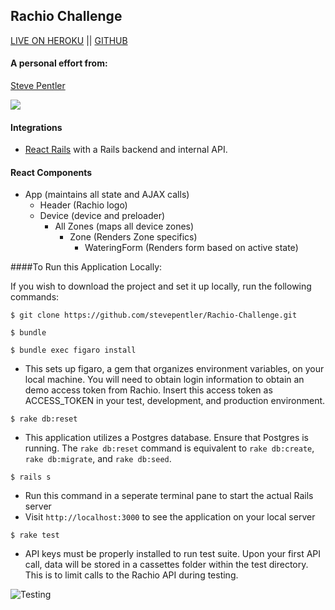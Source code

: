 ## Rachio Challenge

[LIVE ON HEROKU](https://pentler-rachio.herokuapp.com/) || [GITHUB](https://github.com/stevepentler/Rachio-Challenge)

#### A personal effort from:
[Steve Pentler](https://github.com/stevepentler)

![](http://g.recordit.co/A4wa8vYCxx.gif)

#### Integrations
- [React Rails](https://github.com/reactjs/react-rails) with a Rails backend and internal API.

#### React Components
  - App  (maintains all state and AJAX calls)
    - Header  (Rachio logo)
    - Device  (device and preloader)
      - All Zones  (maps all device zones)
        - Zone  (Renders Zone specifics)
          - WateringForm  (Renders form based on active state)


####To Run this Application Locally:

If you wish to download the project and set it up locally, run the following commands:

```
$ git clone https://github.com/stevepentler/Rachio-Challenge.git
```
```
$ bundle
```
```
$ bundle exec figaro install
```
- This sets up figaro, a gem that organizes environment variables, on your local machine. You will need to obtain login information to obtain an demo access token from Rachio. Insert this access token as ACCESS_TOKEN in your test, development, and production environment.
```
$ rake db:reset
```
- This application utilizes a Postgres database. Ensure that Postgres is running. The `rake db:reset` command is equivalent to `rake db:create`, `rake db:migrate`, and `rake db:seed`.

```
$ rails s
```

- Run this command in a seperate terminal pane to start the actual Rails server
- Visit `http://localhost:3000` to see the application on your local server

```
$ rake test
```
- API keys must be properly installed to run test suite. Upon your first API call, data will be stored in a cassettes folder within the test directory. This is to limit calls to the Rachio API during testing.

![Testing](http://i.imgur.com/9AfSQNo.png)